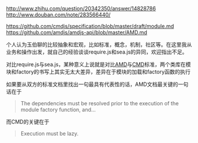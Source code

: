 http://www.zhihu.com/question/20342350/answer/14828786
http://www.douban.com/note/283566440/

https://github.com/cmdjs/specification/blob/master/draft/module.md
https://github.com/amdjs/amdjs-api/blob/master/AMD.md

个人认为玉伯聊的比较抽象和宏观，比如标准，概念，机制，社区等。在这里我从业务和操作出发，就自己的经验谈谈require.js和sea.js的异同，欢迎指出不足。

对比require.js与sea.js，某种意义上说就是对比[AMD](https://github.com/amdjs/amdjs-api/blob/master/AMD.md)与[CMD](https://github.com/cmdjs/specification/blob/master/draft/module.md)标准，两个类库在模块和factory的书写上其实无太大差异，差异在于模块的加载和factory函数的执行

如果要从双方的标准文档里找出一句最具有代表性的话，AMD文档最关键的一句话在于

>The dependencies must be resolved prior to the execution of the module factory function, and...

而CMD的关键在于

>Execution must be lazy.

